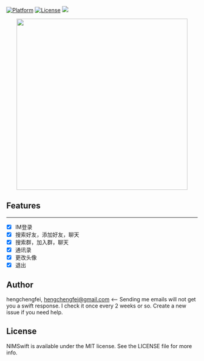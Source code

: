 [![Platform](https://img.shields.io/cocoapods/p/JTAppleCalendar.svg?style=flat)](http://cocoapods.org/pods/JTAppleCalendar) [![License](https://img.shields.io/cocoapods/l/JTAppleCalendar.svg?style=flat)](http://cocoapods.org/pods/JTAppleCalendar) [![](https://www.paypalobjects.com/webstatic/en_US/btn/btn_donate_74x21.png)](https://github.com/patchthecode/JTAppleCalendar/wiki/Support)

<p align="center">
   <a href="https://github.com/netease-app/NIMSwift/blob/master/screenshot.gif">
      <img src="https://github.com/netease-app/NIMSwift/blob/master/screenshot.gif" height="450">
   </a>
</p>

## Features
---

- [x] IM登录
- [x] 搜索好友，添加好友，聊天
- [x] 搜索群，加入群，聊天
- [x] 通讯录
- [x] 更改头像
- [x] 退出

## Author

hengchengfei, hengchengfei@gmail.com <-- Sending me emails will not get you a swift response. I check it once every 2 weeks or so. Create a new issue if you need help.

## License

NIMSwift is available under the MIT license. See the LICENSE file for more info.
